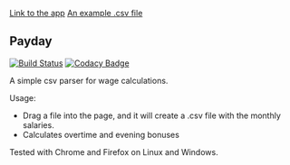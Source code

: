 [Link to the app](https://secret-headland-35100.herokuapp.com/) 
[An example .csv file](testfile.csv)

## Payday
[![Build Status](https://travis-ci.org/xbexbex/Payday.svg?branch=master)](https://travis-ci.org/xbexbex/Payday) [![Codacy Badge](https://api.codacy.com/project/badge/Grade/e763b76edf454227a3c863ab5ee521b6)](https://www.codacy.com/app/xbexbex/Payday?utm_source=github.com&amp;utm_medium=referral&amp;utm_content=xbexbex/Payday&amp;utm_campaign=Badge_Grade)

A simple csv parser for wage calculations. 

Usage:
* Drag a file into the page, and it will create a .csv file with the monthly salaries. 
* Calculates overtime and evening bonuses

Tested with Chrome and Firefox on Linux and Windows.
